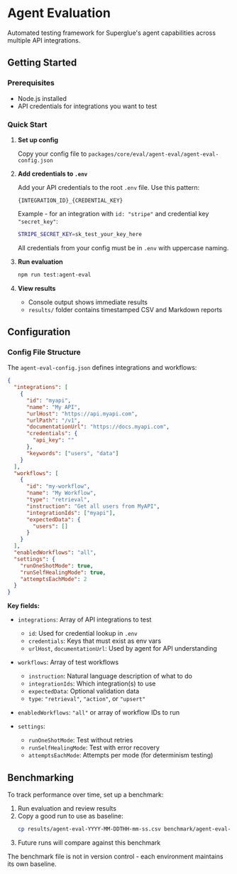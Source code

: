 # Agent Evaluation

Automated testing framework for Superglue's agent capabilities across multiple API integrations.

## Getting Started

### Prerequisites

- Node.js installed
- API credentials for integrations you want to test

### Quick Start

1. **Set up config**

   Copy your config file to `packages/core/eval/agent-eval/agent-eval-config.json`

2. **Add credentials to `.env`**

   Add your API credentials to the root `.env` file. Use this pattern:
   ```
   {INTEGRATION_ID}_{CREDENTIAL_KEY}
   ```

   Example - for an integration with `id: "stripe"` and credential key `"secret_key"`:
   ```bash
   STRIPE_SECRET_KEY=sk_test_your_key_here
   ```

   All credentials from your config must be in `.env` with uppercase naming.

3. **Run evaluation**

   ```bash
   npm run test:agent-eval
   ```

4. **View results**

   - Console output shows immediate results
   - `results/` folder contains timestamped CSV and Markdown reports

## Configuration

### Config File Structure

The `agent-eval-config.json` defines integrations and workflows:

```json
{
  "integrations": [
    {
      "id": "myapi",
      "name": "My API",
      "urlHost": "https://api.myapi.com",
      "urlPath": "/v1",
      "documentationUrl": "https://docs.myapi.com",
      "credentials": {
        "api_key": ""
      },
      "keywords": ["users", "data"]
    }
  ],
  "workflows": [
    {
      "id": "my-workflow",
      "name": "My Workflow",
      "type": "retrieval",
      "instruction": "Get all users from MyAPI",
      "integrationIds": ["myapi"],
      "expectedData": {
        "users": []
      }
    }
  ],
  "enabledWorkflows": "all",
  "settings": {
    "runOneShotMode": true,
    "runSelfHealingMode": true,
    "attemptsEachMode": 2
  }
}
```

**Key fields:**

- `integrations`: Array of API integrations to test
  - `id`: Used for credential lookup in `.env`
  - `credentials`: Keys that must exist as env vars
  - `urlHost`, `documentationUrl`: Used by agent for API understanding

- `workflows`: Array of test workflows
  - `instruction`: Natural language description of what to do
  - `integrationIds`: Which integration(s) to use
  - `expectedData`: Optional validation data
  - `type`: `"retrieval"`, `"action"`, or `"upsert"`

- `enabledWorkflows`: `"all"` or array of workflow IDs to run

- `settings`:
  - `runOneShotMode`: Test without retries
  - `runSelfHealingMode`: Test with error recovery
  - `attemptsEachMode`: Attempts per mode (for determinism testing)

## Benchmarking

To track performance over time, set up a benchmark:

1. Run evaluation and review results
2. Copy a good run to use as baseline:
   ```bash
   cp results/agent-eval-YYYY-MM-DDTHH-mm-ss.csv benchmark/agent-eval-benchmark.csv
   ```
3. Future runs will compare against this benchmark

The benchmark file is not in version control - each environment maintains its own baseline.
